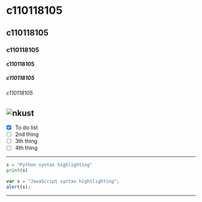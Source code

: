 # c110118105
## c110118105
### c110118105
#### c110118105
##### c110118105
###### c110118105

![nkust](https://www.nkust.edu.tw/var/file/0/1000/img/513/182513897.png)
---
- [x] To do list
- [ ]  2nd thing
- [ ]  3th thing
- [ ]  4th thing
---
```python
s = "Python syntax highlighting"
print(s)
```

```javascript
var s = "JavaScript syntax hightlighting";
alert(s);
```
---
